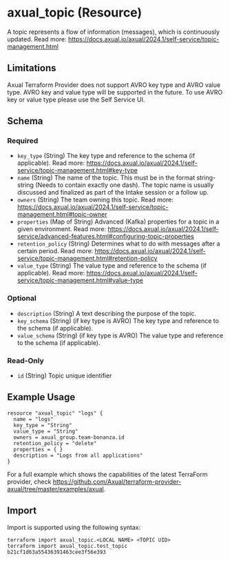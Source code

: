 # axual_topic (Resource)

A topic represents a flow of information (messages), which is continuously updated. Read more: https://docs.axual.io/axual/2024.1/self-service/topic-management.html

## Limitations
Axual Terraform Provider does not support AVRO key type and AVRO value type. AVRO key and value type will be supported in the future. To use AVRO key or value type please use the Self Service UI.

<!-- schema generated by tfplugindocs -->
## Schema

### Required

- `key_type` (String) The key type and reference to the schema (if applicable). Read more: https://docs.axual.io/axual/2024.1/self-service/topic-management.html#key-type
- `name` (String) The name of the topic. This must be in the format string-string (Needs to contain exactly one dash). The topic name is usually discussed and finalized as part of the Intake session or a follow up.
- `owners` (String) The team owning this topic. Read more: https://docs.axual.io/axual/2024.1/self-service/topic-management.html#topic-owner
- `properties` (Map of String) Advanced (Kafka) properties for a topic in a given environment. Read more: https://docs.axual.io/axual/2024.1/self-service/advanced-features.html#configuring-topic-properties
- `retention_policy` (String) Determines what to do with messages after a certain period. Read more: https://docs.axual.io/axual/2024.1/self-service/topic-management.html#retention-policy
- `value_type` (String) The value type and reference to the schema (if applicable). Read more: https://docs.axual.io/axual/2024.1/self-service/topic-management.html#value-type

### Optional

- `description` (String) A text describing the purpose of the topic.
- `key_schema` (String) (if key type is AVRO) The key type and reference to the schema (if applicable).
- `value_schema` (String) (if key type is AVRO) The value type and reference to the schema (if applicable).

### Read-Only

- `id` (String) Topic unique identifier

## Example Usage

```hcl
resource "axual_topic" "logs" {
  name = "logs"
  key_type = "String"
  value_type = "String"
  owners = axual_group.team-bonanza.id
  retention_policy = "delete"
  properties = { }
  description = "Logs from all applications"
}
```

For a full example which shows the capabilities of the latest TerraForm provider, check https://github.com/Axual/terraform-provider-axual/tree/master/examples/axual.

## Import

Import is supported using the following syntax:

```shell
terraform import axual_topic.<LOCAL NAME> <TOPIC UID>
terraform import axual_topic.test_topic b21cf1d63a55436391463cee3f56e393
```